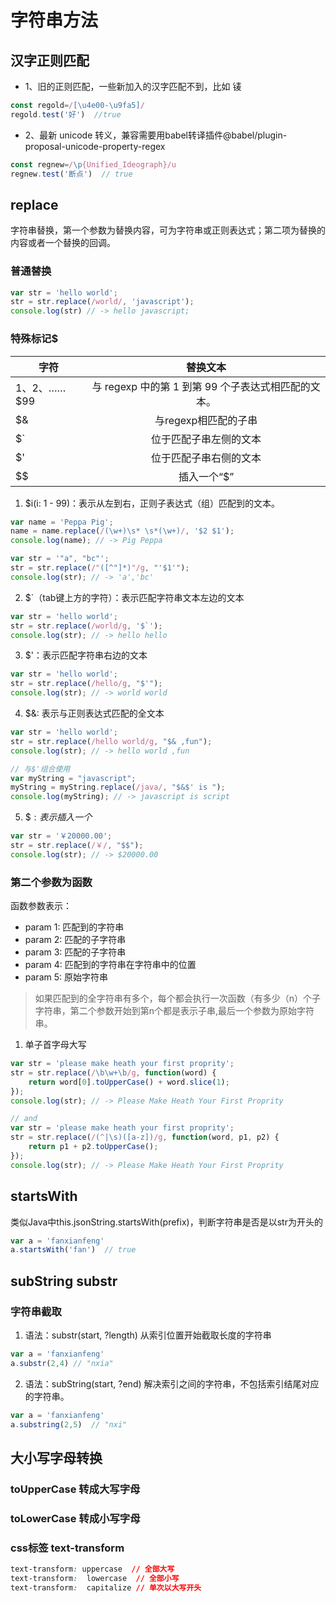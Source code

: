 # 字符串方法

## 汉字正则匹配
* 1、旧的正则匹配，一些新加入的汉字匹配不到，比如 鿏
```js
const regold=/[\u4e00-\u9fa5]/
regold.test('好')  //true
```
* 2、最新 unicode 转义，兼容需要用babel转译插件@babel/plugin-proposal-unicode-property-regex
```js
const regnew=/\p{Unified_Ideograph}/u
regnew.test('断点')  // true
```

## replace
字符串替换，第一个参数为替换内容，可为字符串或正则表达式；第二项为替换的内容或者一个替换的回调。
### 普通替换
```js
var str = 'hello world';
str = str.replace(/world/, 'javascript');
console.log(str) // -> hello javascript;
```

### 特殊标记$
|字符|替换文本|
|----|:---:|
|$1、$2、……$99|与 regexp 中的第 1 到第 99 个子表达式相匹配的文本。|
|$&|与regexp相匹配的子串|
|$`|位于匹配子串左侧的文本|
|$'|位于匹配子串右侧的文本|
|$$|插入一个“$”|

1) $i(i: 1 - 99)：表示从左到右，正则子表达式（组）匹配到的文本。
```js
var name = 'Peppa Pig';
name = name.replace(/(\w+)\s* \s*(\w+)/, '$2 $1');
console.log(name); // -> Pig Peppa
```
```js
var str = '"a", "bc"';
str = str.replace(/"([^"]*)"/g, "'$1'");
console.log(str); // -> 'a','bc'
```
2) $`（tab键上方的字符）：表示匹配字符串文本左边的文本
```js
var str = 'hello world';
str = str.replace(/world/g, '$`');
console.log(str); // -> hello hello 
```
3) $'：表示匹配字符串右边的文本
```js
var str = 'hello world';
str = str.replace(/hello/g, "$'");
console.log(str); // -> world world
```
4) $&: 表示与正则表达式匹配的全文本
```js
var str = 'hello world';
str = str.replace(/hello world/g, "$& ,fun");
console.log(str); // -> hello world ,fun

// 与$'组合使用
var myString = "javascript";
myString = myString.replace(/java/, "$&$' is ");
console.log(myString); // -> javascript is script
```
5) $$: 表示插入一个$
```js
var str = '￥20000.00';
str = str.replace(/￥/, "$$");
console.log(str); // -> $20000.00
```

### 第二个参数为函数
函数参数表示：
- param 1: 匹配到的字符串
- param 2: 匹配的子字符串
- param 3: 匹配的子字符串
- param 4: 匹配到的字符串在字符串中的位置
- param 5: 原始字符串
> 如果匹配到的全字符串有多个，每个都会执行一次函数（有多少（n）个子字符串，第二个参数开始到第n个都是表示子串,最后一个参数为原始字符串。

1) 单子首字母大写
```js
var str = 'please make heath your first proprity';
str = str.replace(/\b\w+\b/g, function(word) {
    return word[0].toUpperCase() + word.slice(1);
});
console.log(str); // -> Please Make Heath Your First Proprity

// and
var str = 'please make heath your first proprity';
str = str.replace(/(^|\s)([a-z])/g, function(word, p1, p2) {
    return p1 + p2.toUpperCase();
});
console.log(str); // -> Please Make Heath Your First Proprity
```

## startsWith
类似Java中this.jsonString.startsWith(prefix)，判断字符串是否是以str为开头的
```js
var a = 'fanxianfeng'
a.startsWith('fan')  // true
```

## subString substr
### 字符串截取
1) 语法：substr(start, ?length) 从索引位置开始截取长度的字符串
```js
var a = 'fanxianfeng'
a.substr(2,4) // "nxia"
```
2) 语法：subString(start, ?end) 解决索引之间的字符串，不包括索引结尾对应的字符串。 
```js
var a = 'fanxianfeng'
a.substring(2,5)  // "nxi"
```

## 大小写字母转换
### toUpperCase 转成大写字母
### toLowerCase 转成小写字母
### css标签 text-transform
 ```css
text-transform: uppercase  // 全部大写
text-transform:  lowercase  // 全部小写
text-transform:  capitalize // 单次以大写开头
 ```

